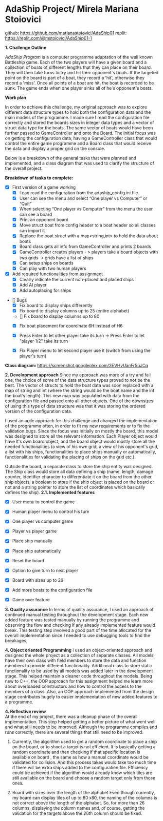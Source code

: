 # **AdaShip Project/ Mirela Mariana Stoiovici**

github: https://github.com/marianastoiovici/AdaShip01
replit: https://replit.com/@mstoiovici/AdaShip01-1

**1. Challenge Outline**


*AdaShip Program* is a computer programme adaptation of the well known Battleship game. 
Each of the two players will have a given board and a collection of boats of different lengths that they can place on 
their board. They will then take turns to try and hit their opponent's boats. If the targeted point on the board is part
of a boat, they record a 'hit', otherwise they record a 'miss'.
Once all points of a boat are hit, the boat is recorded to be sunk. The game ends when one player sinks all of he's 
opponent's boats.

**Work plan**

In order to achieve this challenge, my original approach was to explore different data structure types to hold both the 
configuration  data and the main models of the programme. 
I made sure I read the configuration file correctly and stored the boards sizes in integer data types and a vector of 
struct data type for the boats. The same vector of boats would have been further passed to GameController and onto the 
Board. 
The initial focus was on getting the configuration data, having a GameController class that would control the 
entire game programme and a Board class that would receive the data and display a proper grid on the console.

Below is a breakdown of the general tasks that were planned and implemented, and a class diagram that was used to clarify 
the structure of the overall project.

**Breakdown of tasks to complete:**
- [X] First version of a game working
    - [x] I can read the configuration from the adaship_config.ini file
    - [x] User can see the menu and select “One player vs Computer” or “Quit”
    - [x] When selecting “One player vs Computer” from the menu the user can see a board
    - [x] Print an opponent board
    - [x] Move struct boat from config header to a boat header so all classes can import it
    - [x] Replace the boat struct with a map<string,int> to hold the data about boats
    - [x] Board class gets all info from GameController and prints 2 boards
    - [x] GameController creates players - > players take a board objects with two grids -> grids have a list of ships
    - [x] Can setup ships on boards
    - [x] Can play with two human players
- [x] Add required functionalities from assignment
    - [x] Clearly indicate the current non-placed and placed ships
    - [x] Add AI player
    - [x] Add autoplacing for ships 
   
- [] Bugs
    - [x] Fix board to display ships differently
    - [x] Fix board to display columns up to 25 (entire alphabet)
    - [] Fix board to display columns up to 80
    - [x] Fix boat placement for coordinate 6H instead of H6
    - [x] Press Enter to let other player take its turn -> Press Enter to let "player 1/2" take its turn
    - [x] Fix Player menu to let second player use it (switch from using the player's turn)


**Class diagram:**
https://screenshot.googleplex.com/3EVHvUanFr5uJCq

**2. Development approach**
Since my approach was more of a try and fail one, the choice of some of the data structure types proved to not be 
the best. The vector of structs to hold the boat data was soon replaced with a
map of string and int (where the string would be the boat name and the int the boat's length). This new map was 
populated with data from the configuration file and passed onto all other objects. One of the downsizes of using this 
type of data structure was that it was storing the ordered version of the configuration data.

I used an agile approach for this challenge and changed the implementation of the programme often, in order to fit my 
new requirements or to fix the validation bugs.
Since the focus was initially on mostly the board, this model was designed to store all the relevant information. Each 
Player object would have it's own board object, and the board object would mostly store all the needed functionalities 
(a view of his own grid, a view of his opponent's grid, a list with his ships, functionalities to place ships manually 
or automatically, functionalities for validating the placing of ships on the grid etc.). 

Outside the board, a separate class to store the ship entity was designed. 
The Ship class would store all data defining a ship (name, length, damage counter, identifier character to 
differentiate it on the board from the other ship objects, a boolean to store if the ship object is placed on the board
or not and a string pointer to store the list of coordinates which basically defines the ship).
**2.1. Implemented features** 
- [x] User menu to control the game
- [x] Human player menu to control his turn
- [x] One player vs computer game
- [x] Player vs player game
- [x] Place ship manually
- [x] Place ship automatically
- [x] Reset the board
- [x] Option to give turn to next player
- [x] Board with sizes up to 26
- [x] Add more boats to the configuration file
- [x] Game over feature

    
**3. Quality assurance** 
In terms of quality assurance, I used an approach of continued manual testing throughout the development stage.
Each new added feature was tested manually by running the programme and observing the flow and checking if any already 
implemented feature would break.
This testing step involved a good part of the time allocated for the overall implementation since I needed to use 
debugging tools to find the breakages.
   
**4. Object oriented Programming** 
I used an object-oriented approach and designed the whole project as a collection of separate classes. All models have 
their own class with field members to store the data and function members to provide different functionality. 
Additional class to store static functionality to be used by all models was added later in the 
development stage. This helped maintain a cleaner code throughout the models.
Being new to C++, the OOP approach for this assignment helped me learn more about overloaded constructors and how to 
control the access to the members of a class. Also, an OOP approach implemented from the design stage contributes hugely
to easier implementation of new added features to a programme.

    
**4. Reflective review**  
At the end of my project, there was a cleanup phase of the overall implementation. This step helped getting a better
picture of what went well and what still needs to be improved.
Although the programme compiles and runs correctly, there are several things that still need to be improved.

1. Currently, the algorithm used to get a random coordinate to place a ship on the board, or to shoot a target is not 
efficient. It is basically getting a random coordinate and then checking if that specific location is available on board
, the same as how a manual coordinate would be validated for collision. And this process takes would take too much time 
if there will be extra ships added to the configuration file.
Efficiency could be achieved if the algorithm would already know which tiles are still available on the board
and choose a random target only from those ones.

2. Board with sizes over the length of the alphabet
Even though currently, my board can display tiles of up to 80 x80, the naming of the columns is not correct above the 
length of the alphabet. So, for more than 26 columns, displaying the column names and, of course, getting the validation 
for the targets above the 26th column should be fixed.

